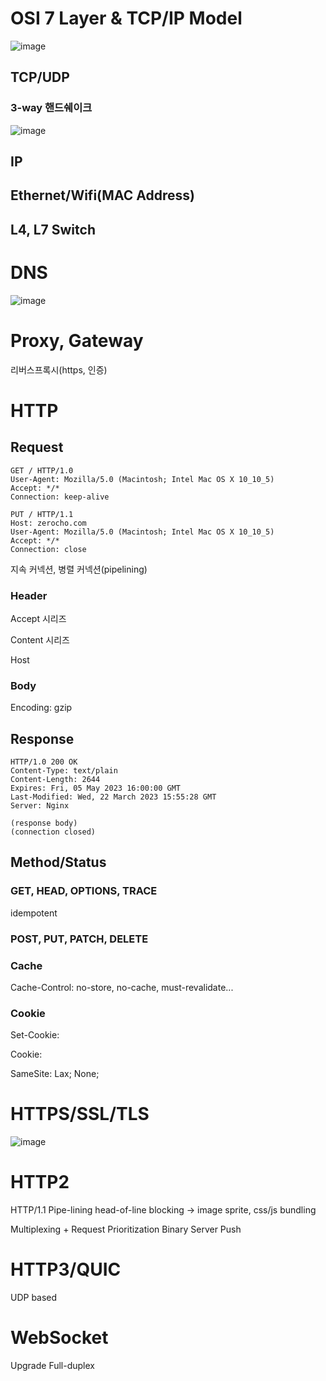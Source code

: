 # OSI 7 Layer & TCP/IP Model
![image](https://user-images.githubusercontent.com/10962668/226811511-a828bc0b-389f-491e-abc3-562b93b58ee7.png)

## TCP/UDP

### 3-way 핸드쉐이크
![image](https://user-images.githubusercontent.com/10962668/226827478-c2d67213-6ee8-4e44-9ee8-6742b1d3616d.png)


## IP

## Ethernet/Wifi(MAC Address)

## L4, L7 Switch

# DNS
![image](https://user-images.githubusercontent.com/10962668/226812033-6bbefc13-7d60-4802-9b84-373af4ead7b9.png)

# Proxy, Gateway
리버스프록시(https, 인증)

# HTTP

## Request
```
GET / HTTP/1.0
User-Agent: Mozilla/5.0 (Macintosh; Intel Mac OS X 10_10_5)
Accept: */*
Connection: keep-alive
```
```
PUT / HTTP/1.1
Host: zerocho.com
User-Agent: Mozilla/5.0 (Macintosh; Intel Mac OS X 10_10_5)
Accept: */*
Connection: close
```

지속 커넥션, 병렬 커넥션(pipelining)

### Header
Accept 시리즈

Content 시리즈

Host

### Body
Encoding: gzip

## Response
```
HTTP/1.0 200 OK 
Content-Type: text/plain
Content-Length: 2644
Expires: Fri, 05 May 2023 16:00:00 GMT
Last-Modified: Wed, 22 March 2023 15:55:28 GMT
Server: Nginx

(response body)
(connection closed)
```

## Method/Status

### GET, HEAD, OPTIONS, TRACE
idempotent

### POST, PUT, PATCH, DELETE

### Cache
Cache-Control: no-store, no-cache, must-revalidate...

### Cookie
Set-Cookie:

Cookie:

SameSite: Lax; None;

# HTTPS/SSL/TLS
![image](https://user-images.githubusercontent.com/10962668/226827952-2f7d0737-85b1-47bc-9a58-5c6d4a60a94d.png)


# HTTP2
HTTP/1.1 Pipe-lining
head-of-line blocking -> image sprite, css/js bundling

Multiplexing + Request Prioritization
Binary
Server Push

# HTTP3/QUIC
UDP based

# WebSocket
Upgrade
Full-duplex
